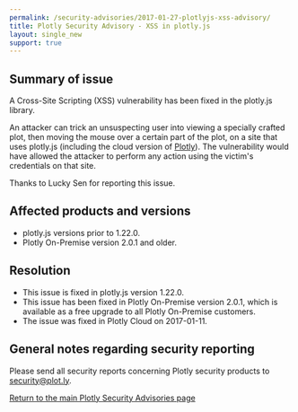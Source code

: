 ```yaml
---
permalink: /security-advisories/2017-01-27-plotlyjs-xss-advisory/
title: Plotly Security Advisory - XSS in plotly.js
layout: single_new
support: true
---
```


## Summary of issue

A Cross-Site Scripting (XSS) vulnerability has been fixed in the plotly.js library.

An attacker can trick an unsuspecting user into viewing a specially crafted plot, then moving the mouse over a certain
part of the plot, on a site that uses plotly.js (including the cloud version
of [Plotly](https://plot.ly)).  The vulnerability would have allowed the attacker to perform any action using the victim's
credentials on that site.

Thanks to Lucky Sen for reporting this issue.

## Affected products and versions

* plotly.js versions prior to 1.22.0.
* Plotly On-Premise version 2.0.1 and older.

## Resolution

* This issue is fixed in plotly.js version 1.22.0.
* This issue has been fixed in Plotly On-Premise version 2.0.1, which is available as a free upgrade to all Plotly
On-Premise customers.
* The issue was fixed in Plotly Cloud on 2017-01-11.

## General notes regarding security reporting

Please send all security reports concerning Plotly security products to [security@plot.ly](mailto:security@plot.ly).

[Return to the main Plotly Security Advisories page](http://help.plot.ly/security-advisories/)
